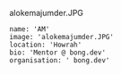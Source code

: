alokemajumder.JPG

    name: 'AM'
    image: 'alokemajumder.JPG'
    location: 'Howrah' 
    bio: 'Mentor @ bong.dev'
    organisation: ' bong.dev'
